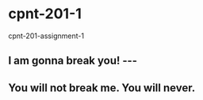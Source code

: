 # cpnt-201-1
cpnt-201-assignment-1

## I am gonna break you! --- 

## You will not break me. You will never. 